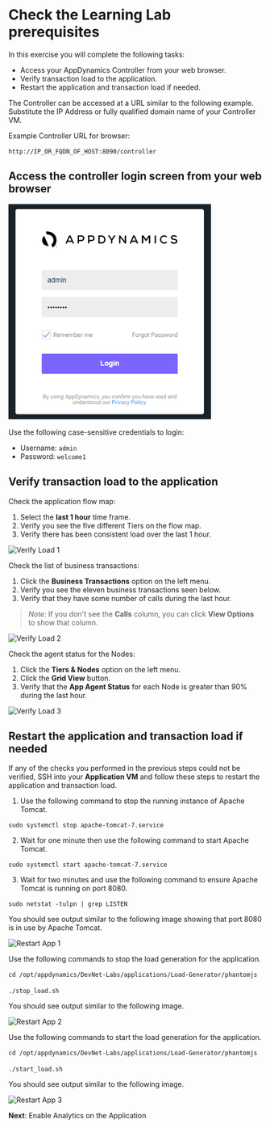 # Check the Learning Lab prerequisites

In this exercise you will complete the following tasks:

- Access your AppDynamics Controller from your web browser.
- Verify transaction load to the application.
- Restart the application and transaction load if needed.

The Controller can be accessed at a URL similar to the following example. Substitute the IP Address or fully qualified domain name of your Controller VM.

Example Controller URL for browser:

```
http://IP_OR_FQDN_OF_HOST:8090/controller
```

## Access the controller login screen from your web browser

![Controller Login Screen](assets/images/02-controller-login.png)

Use the following case-sensitive credentials to login:

- Username: `admin`
- Password: `welcome1`

## Verify transaction load to the application

Check the application flow map:

1. Select the **last 1 hour** time frame.
2. Verify you see the five different Tiers on the flow map.
3. Verify there has been consistent load over the last 1 hour.

![Verify Load 1](assets/images/02-verify-app-load-01.png)

Check the list of business transactions:

1. Click the **Business Transactions** option on the left menu.
2. Verify you see the eleven business transactions seen below.
3. Verify that they have some number of calls during the last hour.

> *Note:* If you don't see the **Calls** column, you can click **View Options** to show that column.

![Verify Load 2](assets/images/02-verify-app-load-02.png)

Check the agent status for the Nodes:

1. Click the **Tiers & Nodes** option on the left menu.
2. Click the **Grid View** button.
3. Verify that the **App Agent Status** for each Node is greater than 90% during the last hour.

![Verify Load 3](assets/images/02-verify-app-load-03.png)

## Restart the application and transaction load if needed

If any of the checks you performed in the previous steps could not be verified, SSH into your **Application VM** and follow these steps to restart the application and transaction load.

1. Use the following command to stop the running instance of Apache Tomcat.

  ```
  sudo systemctl stop apache-tomcat-7.service
  ```

2. Wait for one minute then use the following command to start Apache Tomcat.

  ```
  sudo systemctl start apache-tomcat-7.service
  ```

3. Wait for two minutes and use the following command to ensure Apache Tomcat is running on port 8080.

  ```
  sudo netstat -tulpn | grep LISTEN
  ```

You should see output similar to the following image showing that port 8080 is in use by Apache Tomcat.

![Restart App 1](assets/images/02-restart-app-and-load-01.png)

Use the following commands to stop the load generation for the application.

```
cd /opt/appdynamics/DevNet-Labs/applications/Load-Generator/phantomjs

./stop_load.sh
```

You should see output similar to the following image.

![Restart App 2](assets/images/02-restart-app-and-load-02.png)


Use the following commands to start the load generation for the application.

```
cd /opt/appdynamics/DevNet-Labs/applications/Load-Generator/phantomjs

./start_load.sh
```

You should see output similar to the following image.

![Restart App 3](assets/images/02-restart-app-and-load-03.png)


**Next**: Enable Analytics on the Application
